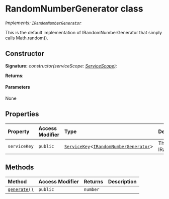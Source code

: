 # RandomNumberGenerator class

_Implements: [`IRandomNumberGenerator`](../sp-core-library/irandomnumbergenerator.md)_





This is the default implementation of IRandomNumberGenerator that simply calls Math.random().


## Constructor


**Signature:** _constructor(serviceScope: [ServiceScope](../sp-core-library/servicescope.md));_

**Returns**: 



#### Parameters
None


## Properties

| Property	   | Access Modifier | Type	| Description|
|:-------------|:----|:-------|:-----------|
|`serviceKey`     | `public` | [`ServiceKey`](../sp-core-library/servicekey.md)<[`IRandomNumberGenerator`](../sp-core-library/irandomnumbergenerator.md)> | The service key for IRandomNumberGenerator. |




## Methods

| Method	   | Access Modifier | Returns	| Description|
|:-------------|:----|:-------|:-----------|
|[`generate()`](generate-randomnumbergenerator.md)     | `public` | `number` |  |





